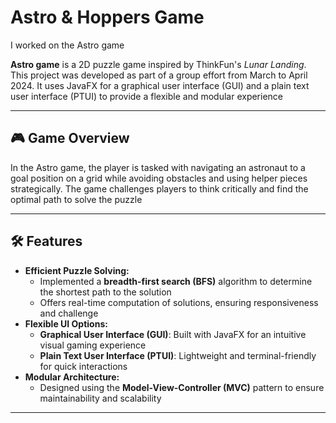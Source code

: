 # Astro & Hoppers Game

I worked on the Astro game

**Astro game** is a 2D puzzle game inspired by ThinkFun's *Lunar Landing*. This project was developed as part of a group effort from March to April 2024. It uses JavaFX for a graphical user interface (GUI) and a plain text user interface (PTUI) to provide a flexible and modular experience

---

## 🎮 **Game Overview**

In the Astro game, the player is tasked with navigating an astronaut to a goal position on a grid while avoiding obstacles and using helper pieces strategically. The game challenges players to think critically and find the optimal path to solve the puzzle

---

## 🛠️ **Features**
- **Efficient Puzzle Solving:** 
  - Implemented a **breadth-first search (BFS)** algorithm to determine the shortest path to the solution
  - Offers real-time computation of solutions, ensuring responsiveness and challenge
- **Flexible UI Options:**
  - **Graphical User Interface (GUI)**: Built with JavaFX for an intuitive visual gaming experience
  - **Plain Text User Interface (PTUI)**: Lightweight and terminal-friendly for quick interactions
- **Modular Architecture:** 
  - Designed using the **Model-View-Controller (MVC)** pattern to ensure maintainability and scalability

---
